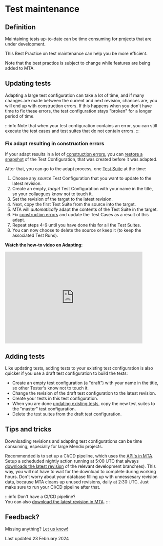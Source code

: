 # Test maintenance

## Definition

Maintaining tests up-to-date can be time consuming for projects that are under development. 

This Best Practice on test maintenance can help you be more efficient.

Note that the best practice is subject to change while features are being added to MTA.

## Updating tests

Adapting a large test configuration can take a lot of time, and if many changes are made between the current and next revision, chances are, you will end up with construction errors.
If this happens when you don't have time to fix these errors, the test configuration stays "broken" for a longer period of time. 

:::info
Note that when your test configuration contains an error, you can still execute the test cases and test suites that do not contain errors.
:::

### Fix adapt resulting in construction errors

If your adapt results in a lot of [construction errors](../../mta/construction-error), you can [restore a snapshot](../../mta/snapshot#restore-a-snapshot) of the Test Configuration, that was created before it was adapted.

After that, you can go to the adapt process, one [Test Suite](../../mta/test-suite) at the time:

1. Choose any *source* Test Configuration that you want to update to the latest revision. 
2. Create an empty, *target* Test Configuration with your name in the title, so your collaegues know not to touch it. 
3. Set the revision of the target to the latest revision.
4. Next, copy the first Test Suite from the source into the target.
5. MTA will *automatically* adapt the contents of the Test Suite in the target.
6. Fix [construction errors](../../mta/construction-error) and update the Test Cases as a result of this adapt.
7. Repeat steps 4-6 until you have done this for all the Test Suites.
8. You can now choose to delete the source or keep it (to keep the associated Test Runs).


**Watch the how-to video on Adapting:**
<iframe src="https://player.vimeo.com/video/1009807371" height="300" width="450" frameborder="0" allow="autoplay; fullscreen" allowfullscreen></iframe>
<br/>

## Adding tests

Like updating tests, adding tests to your existing test configuration is also quicker if you use a draft test configuration to build the tests:
- Create an empty test configuration (a "draft") with your name in the title, so other Tester's know not to touch it. 
- Change the revision of the draft test configuration to the latest revision.
- Create your tests in this test configuration.
- When you are done [updating existing tests](#updating-tests), copy the new test suites to the "master" test configuration.
- Delete the test suites from the draft test configuration.

## Tips and tricks

Downloading revisions and adapting test configurations can be time consuming, especially for large Mendix projects.

Recommended is to set up a CI/CD pipeline, which uses the [API's in MTA](../../mta/api). 
Setup a scheduded nightly action running at 5:00 UTC that always [downloads the latest revision](../../mta/api#post-download-revision) of the relevant development branch(es).
This way, you will not have to wait for the download to complete during working hours. 
Don't worry about your database filling up with unnessesary revision data, because MTA cleans up unused revisions, daily at 2:30 UTC. 
Just make sure to run your CI/CD pipeline after that.

:::info
Don't have a CI/CD pipeline? <br/>You can also [download the latest revision in MTA](../../mta/application-revision#change-the-application-revision-for-a-test-configuration).
:::

## Feedback?

Missing anything? [Let us know!](mailto:support@menditect.com)

Last updated 23 February 2024